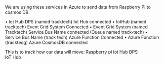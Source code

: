 We are using these services in Azure to send data from Raspberry Pi to cosmos DB. 
  
 
• Iot Hub DPS (named tracktech) 
Iot Hub connected 
• IotHub (named tracktech) 
Event Grid System Connected 
• Event Grid System (named Tracktech) 
Service Bus Name connected (Queue named track-tech) 
• Service Bus Name (track tech) 
Azure Function Connected 
• Azure Function (tracktecg) 
Azure CosmosDB connected 
 
 
This is to track how our data will move: 
Raspberry pi   Iot Hub DPS   
 IoT Hub 
 
